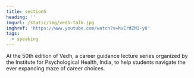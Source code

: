```yaml
---
title: section5
heading: ''
imgurl: /static/img/vedh-talk.jpg
imghref: 'https://www.youtube.com/watch?v=hvErdZM1-y8'
tags:
  - speaking
---
```

At the 50th edition of Vedh, a career guidance lecture series organized by the Institute for Psychological Health, India, to help students navigate the ever expanding maze of career choices.
